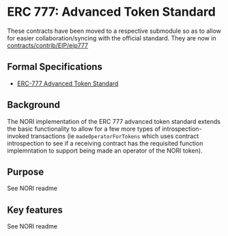 # ERC 777: Advanced Token Standard

These contracts have been moved to a respective submodule so as to allow for easier collaboration/syncing with the official standard. They are now in [contracts/contrib/EIP/eip777](https://github.com/nori-dot-eco/contracts/tree/master/contracts/contrib/EIP)

## Formal Specifications

- [ERC-777 Advanced Token Standard](https://eips.ethereum.org/EIPS/eip-777)

## Background

The NORI implementation of the ERC 777 advanced token standard extends the basic functionality to allow for a few more types of introspection-invoked transactions (ie `madeOperatorForTokens` which uses contract introspection to see if a receiving contract has the requisited function implemntation to support being made an operator of the NORI token).

## Purpose

See NORI readme

## Key features

See NORI readme
